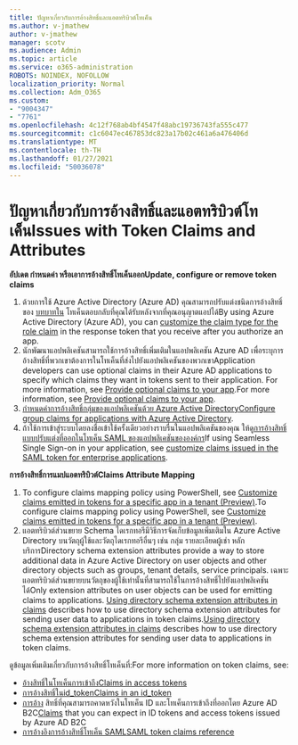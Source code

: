 ```yaml
---
title: ปัญหาเกี่ยวกับการอ้างสิทธิ์และแอตทริบิวต์โทเค็น
ms.author: v-jmathew
author: v-jmathew
manager: scotv
ms.audience: Admin
ms.topic: article
ms.service: o365-administration
ROBOTS: NOINDEX, NOFOLLOW
localization_priority: Normal
ms.collection: Adm_O365
ms.custom:
- "9004347"
- "7761"
ms.openlocfilehash: 4c12f768ab4bf4547f48abc19736743fa555c477
ms.sourcegitcommit: c1c6047ec467853dc823a17b02c461a6a476406d
ms.translationtype: MT
ms.contentlocale: th-TH
ms.lasthandoff: 01/27/2021
ms.locfileid: "50036078"
---
```

# <a name="issues-with-token-claims-and-attributes"></a><span data-ttu-id="09d0b-102">ปัญหาเกี่ยวกับการอ้างสิทธิ์และแอตทริบิวต์โทเค็น</span><span class="sxs-lookup"><span data-stu-id="09d0b-102">Issues with Token Claims and Attributes</span></span>

<span data-ttu-id="09d0b-103">**อัปเดต กําหนดค่า หรือเอาการอ้างสิทธิ์โทเค็นออก**</span><span class="sxs-lookup"><span data-stu-id="09d0b-103">**Update, configure or remove token claims**</span></span>

1. <span data-ttu-id="09d0b-104">ด้วยการใช้ Azure Active Directory (Azure AD) คุณสามารถปรับแต่งชนิดการอ้างสิทธิ์ของ [บทบาทใน](https://docs.microsoft.com/azure/active-directory/develop/active-directory-enterprise-app-role-management) โทเค็นตอบกลับที่คุณได้รับหลังจากที่คุณอนุญาตแอปได้</span><span class="sxs-lookup"><span data-stu-id="09d0b-104">By using Azure Active Directory (Azure AD), you can [customize the claim type for the role claim](https://docs.microsoft.com/azure/active-directory/develop/active-directory-enterprise-app-role-management) in the response token that you receive after you authorize an app.</span></span>
2. <span data-ttu-id="09d0b-105">นักพัฒนาแอปพลิเคชันสามารถใช้การอ้างสิทธิ์เพิ่มเติมในแอปพลิเคชัน Azure AD เพื่อระบุการอ้างสิทธิ์ที่พวกเขาต้องการในโทเค็นที่ส่งไปยังแอปพลิเคชันของพวกเขา</span><span class="sxs-lookup"><span data-stu-id="09d0b-105">Application developers can use optional claims in their Azure AD applications to specify which claims they want in tokens sent to their application.</span></span> <span data-ttu-id="09d0b-106">For more information, see [Provide optional claims to your app](https://docs.microsoft.com/azure/active-directory/develop/active-directory-optional-claims).</span><span class="sxs-lookup"><span data-stu-id="09d0b-106">For more information, see [Provide optional claims to your app](https://docs.microsoft.com/azure/active-directory/develop/active-directory-optional-claims).</span></span>
3. <span data-ttu-id="09d0b-107">[กําหนดค่าการอ้างสิทธิ์กลุ่มของแอปพลิเคชันด้วย Azure Active Directory](https://docs.microsoft.com/azure/active-directory/hybrid/how-to-connect-fed-group-claims)</span><span class="sxs-lookup"><span data-stu-id="09d0b-107">[Configure group claims for applications with Azure Active Directory](https://docs.microsoft.com/azure/active-directory/hybrid/how-to-connect-fed-group-claims).</span></span>
4. <span data-ttu-id="09d0b-108">ถ้าใช้การเข้าสู่ระบบโดยลงชื่อเข้าใช้ครั้งเดียวอย่างราบรื่นในแอปพลิเคชันของคุณ ให้ดู[การอ้างสิทธิ์แบบปรับแต่งที่ออกในโทเค็น SAML ของแอปพลิเคชันขององค์กร](https://docs.microsoft.com/azure/active-directory/develop/active-directory-saml-claims-customization)</span><span class="sxs-lookup"><span data-stu-id="09d0b-108">If using Seamless Single Sign-on in your application, see [customize claims issued in the SAML token for enterprise applications](https://docs.microsoft.com/azure/active-directory/develop/active-directory-saml-claims-customization).</span></span>

<span data-ttu-id="09d0b-109">**การอ้างสิทธิ์การแมปแอตทริบิวต์**</span><span class="sxs-lookup"><span data-stu-id="09d0b-109">**Claims Attribute Mapping**</span></span>

1. <span data-ttu-id="09d0b-110">To configure claims mapping policy using PowerShell, see [Customize claims emitted in tokens for a specific app in a tenant (Preview)](https://docs.microsoft.com/azure/active-directory/develop/active-directory-claims-mapping).</span><span class="sxs-lookup"><span data-stu-id="09d0b-110">To configure claims mapping policy using PowerShell, see [Customize claims emitted in tokens for a specific app in a tenant (Preview)](https://docs.microsoft.com/azure/active-directory/develop/active-directory-claims-mapping).</span></span>
2. <span data-ttu-id="09d0b-111">แอตทริบิวต์ส่วนขยาย Schema ไดเรกทอรีมีวิธีการจัดเก็บข้อมูลเพิ่มเติมใน Azure Active Directory บนวัตถุผู้ใช้และวัตถุไดเรกทอรีอื่นๆ เช่น กลุ่ม รายละเอียดผู้เช่า หลักบริการ</span><span class="sxs-lookup"><span data-stu-id="09d0b-111">Directory schema extension attributes provide a way to store additional data in Azure Active Directory on user objects and other directory objects such as groups, tenant details, service principals.</span></span> <span data-ttu-id="09d0b-112">เฉพาะแอตทริบิวต์ส่วนขยายบนวัตถุของผู้ใช้เท่านั้นที่สามารถใช้ในการอ้างสิทธิ์ไปยังแอปพลิเคชันได้</span><span class="sxs-lookup"><span data-stu-id="09d0b-112">Only extension attributes on user objects can be used for emitting claims to applications.</span></span> <span data-ttu-id="09d0b-113">[Using directory schema extension attributes in claims](https://docs.microsoft.com/azure/active-directory/develop/active-directory-schema-extensions) describes how to use directory schema extension attributes for sending user data to applications in token claims.</span><span class="sxs-lookup"><span data-stu-id="09d0b-113">[Using directory schema extension attributes in claims](https://docs.microsoft.com/azure/active-directory/develop/active-directory-schema-extensions) describes how to use directory schema extension attributes for sending user data to applications in token claims.</span></span>

<span data-ttu-id="09d0b-114">ดูข้อมูลเพิ่มเติมเกี่ยวกับการอ้างสิทธิ์โทเค็นที่:</span><span class="sxs-lookup"><span data-stu-id="09d0b-114">For more information on token claims, see:</span></span>

- [<span data-ttu-id="09d0b-115">อ้างสิทธิ์ในโทเค็นการเข้าถึง</span><span class="sxs-lookup"><span data-stu-id="09d0b-115">Claims in access tokens</span></span>](https://docs.microsoft.com/azure/active-directory/develop/access-tokens#claims-in-access-tokens)
- [<span data-ttu-id="09d0b-116">การอ้างสิทธิ์ในid_token</span><span class="sxs-lookup"><span data-stu-id="09d0b-116">Claims in an id_token</span></span>](https://docs.microsoft.com/azure/active-directory/develop/id-tokens#claims-in-an-id_token)
- <span data-ttu-id="09d0b-117">[การอ้าง](https://docs.microsoft.com/azure/active-directory-b2c/tokens-overview#claims) สิทธิ์ที่คุณสามารถคาดหวังในโทเค็น ID และโทเค็นการเข้าถึงที่ออกโดย Azure AD B2C</span><span class="sxs-lookup"><span data-stu-id="09d0b-117">[Claims](https://docs.microsoft.com/azure/active-directory-b2c/tokens-overview#claims) that you can expect in ID tokens and access tokens issued by Azure AD B2C</span></span>
- [<span data-ttu-id="09d0b-118">การอ้างอิงการอ้างสิทธิ์โทเค็น SAML</span><span class="sxs-lookup"><span data-stu-id="09d0b-118">SAML token claims reference</span></span>](https://docs.microsoft.com/azure/active-directory/develop/reference-saml-tokens)
